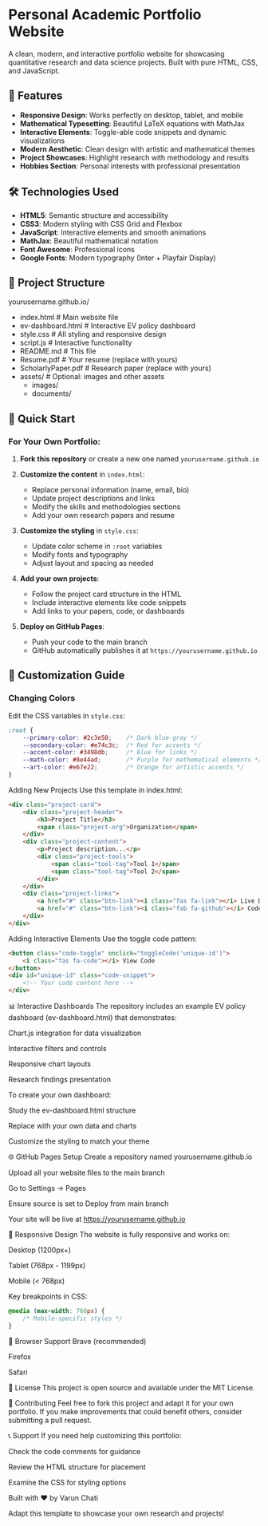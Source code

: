 # Personal Academic Portfolio Website

A clean, modern, and interactive portfolio website for showcasing quantitative research and data science projects. Built with pure HTML, CSS, and JavaScript.

## 🚀 Features

- **Responsive Design**: Works perfectly on desktop, tablet, and mobile
- **Mathematical Typesetting**: Beautiful LaTeX equations with MathJax
- **Interactive Elements**: Toggle-able code snippets and dynamic visualizations
- **Modern Aesthetic**: Clean design with artistic and mathematical themes
- **Project Showcases**: Highlight research with methodology and results
- **Hobbies Section**: Personal interests with professional presentation

## 🛠️ Technologies Used

- **HTML5**: Semantic structure and accessibility
- **CSS3**: Modern styling with CSS Grid and Flexbox
- **JavaScript**: Interactive elements and smooth animations
- **MathJax**: Beautiful mathematical notation
- **Font Awesome**: Professional icons
- **Google Fonts**: Modern typography (Inter + Playfair Display)

## 📁 Project Structure
yourusername.github.io/
- index.html # Main website file
- ev-dashboard.html # Interactive EV policy dashboard
- style.css # All styling and responsive design
- script.js # Interactive functionality
- README.md # This file
- Resume.pdf # Your resume (replace with yours)
- ScholarlyPaper.pdf # Research paper (replace with yours)
- assets/ # Optional: images and other assets
   - images/
   - documents/


## 🚀 Quick Start

### For Your Own Portfolio:

1. **Fork this repository** or create a new one named `yourusername.github.io`
2. **Customize the content** in `index.html`:
   - Replace personal information (name, email, bio)
   - Update project descriptions and links
   - Modify the skills and methodologies sections
   - Add your own research papers and resume

3. **Customize the styling** in `style.css`:
   - Update color scheme in `:root` variables
   - Modify fonts and typography
   - Adjust layout and spacing as needed

4. **Add your own projects**:
   - Follow the project card structure in the HTML
   - Include interactive elements like code snippets
   - Add links to your papers, code, or dashboards

5. **Deploy on GitHub Pages**:
   - Push your code to the main branch
   - GitHub automatically publishes it at `https://yourusername.github.io`

## 🎨 Customization Guide

### Changing Colors
Edit the CSS variables in `style.css`:
```css
:root {
    --primary-color: #2c3e50;    /* Dark blue-gray */
    --secondary-color: #e74c3c;  /* Red for accents */
    --accent-color: #3498db;     /* Blue for links */
    --math-color: #8e44ad;       /* Purple for mathematical elements */
    --art-color: #e67e22;        /* Orange for artistic accents */
}
```
Adding New Projects
Use this template in index.html:

```html
<div class="project-card">
    <div class="project-header">
        <h3>Project Title</h3>
        <span class="project-org">Organization</span>
    </div>
    <div class="project-content">
        <p>Project description...</p>
        <div class="project-tools">
            <span class="tool-tag">Tool 1</span>
            <span class="tool-tag">Tool 2</span>
        </div>
    </div>
    <div class="project-links">
        <a href="#" class="btn-link"><i class="fas fa-link"></i> Live Demo</a>
        <a href="#" class="btn-link"><i class="fab fa-github"></i> Code</a>
    </div>
</div>
```
Adding Interactive Elements
Use the toggle code pattern:

```html
<button class="code-toggle" onclick="toggleCode('unique-id')">
    <i class="fas fa-code"></i> View Code
</button>
<div id="unique-id" class="code-snippet">
    <!-- Your code content here -->
</div>
```
📊 Interactive Dashboards
The repository includes an example EV policy dashboard (ev-dashboard.html) that demonstrates:

Chart.js integration for data visualization

Interactive filters and controls

Responsive chart layouts

Research findings presentation

To create your own dashboard:

Study the ev-dashboard.html structure

Replace with your own data and charts

Customize the styling to match your theme

🌐 GitHub Pages Setup
Create a repository named yourusername.github.io

Upload all your website files to the main branch

Go to Settings → Pages

Ensure source is set to Deploy from main branch

Your site will be live at https://yourusername.github.io

📱 Responsive Design
The website is fully responsive and works on:

Desktop (1200px+)

Tablet (768px - 1199px)

Mobile (< 768px)

Key breakpoints in CSS:

```css
@media (max-width: 768px) {
    /* Mobile-specific styles */
}
```
🔧 Browser Support
Brave (recommended)

Firefox

Safari

📄 License
This project is open source and available under the MIT License.

🤝 Contributing
Feel free to fork this project and adapt it for your own portfolio. If you make improvements that could benefit others, consider submitting a pull request.

📞 Support
If you need help customizing this portfolio:

Check the code comments for guidance

Review the HTML structure for placement

Examine the CSS for styling options

Built with ❤️ by Varun Chati

Adapt this template to showcase your own research and projects!
